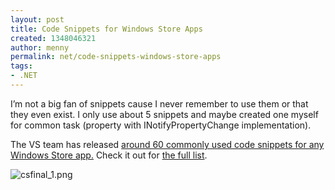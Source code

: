 ```yaml
---
layout: post
title: Code Snippets for Windows Store Apps
created: 1348046321
author: menny
permalink: net/code-snippets-windows-store-apps
tags:
- .NET
---
```

<p>I’m not a big fan of snippets cause I never remember to use them or that they even exist. I only use about 5 snippets and maybe created one myself for common task (property with INotifyPropertyChange implementation).
<p>The VS team has released <a href="http://windows8snippets.codeplex.com/">around 60 commonly used code snippets for any Windows Store app.</a> Check it out for <a href="http://windows8snippets.codeplex.com/wikipage?title=List%20of%20Snippets&referringTitle=Home">the full list</a>.
<p><img style="background-image: none; border-bottom: 0px; border-left: 0px; padding-left: 0px; padding-right: 0px; border-top: 0px; border-right: 0px; padding-top: 0px" title="csfinal_1.png" border="0" alt="csfinal_1.png" src="http://i3.codeplex.com/Download?ProjectName=windows8snippets&DownloadId=484107"></p>
